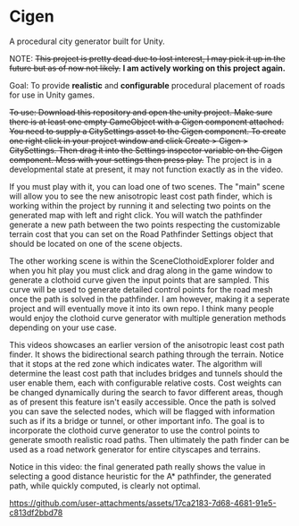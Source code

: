 # Cigen
A procedural city generator built for Unity.

NOTE: ~~This project is pretty dead due to lost interest, I may pick it up in the future but as of now not likely.~~ **I am actively working on this project again.**

Goal: To provide **realistic** and **configurable** procedural placement of roads for use in Unity games.

~~To use: Download this repository and open the unity project. Make sure there is at least one empty GameObject with a Cigen component attached. You need to supply a CitySettings asset to the Cigen component. To create one right click in your project window and click Create > Cigen > CitySettings. Then drag it into the Settings inspector variable on the Cigen component. Mess with your settings then press play.~~
The project is in a developmental state at present, it may not function exactly as in the video.

If you must play with it, you can load one of two scenes. The "main" scene will allow you to see the new anisotropic least cost path finder, which is working within the project by running it and selecting two points on the generated map with left and right click. You will watch the pathfinder generate a new path between the two points respecting the customizable terrain cost that you can set on the Road Pathfinder Settings object that should be located on one of the scene objects.

The other working scene is within the SceneClothoidExplorer folder and when you hit play you must click and drag along in the game window to generate a clothoid curve given the input points that are sampled. This curve will
be used to generate detailed control points for the road mesh once the path is solved in the pathfinder. I am however, making it a seperate project and will eventually move it into its own repo. I think many people would enjoy the clothoid curve generator with multiple generation methods depending on your use case.

This videos showcases an earlier version of the anisotropic least cost path finder. It shows the bidirectional search pathing through the terrain. Notice that it stops at the red zone which indicates water. The algorithm will determine the least cost path that includes bridges and tunnels should the user enable them, each with configurable relative costs. Cost weights can be changed dynamically during the search to favor different areas, though as of present this feature isn't easily accessible. Once the path is solved you can save the selected nodes, which will be flagged with information such as if its a bridge or tunnel, or other important info. The goal is to incorporate the clothoid curve generator to use the control points to generate smooth realistic road paths. Then ultimately the path finder can be used as a road network generator for entire cityscapes and terrains. 

Notice in this video: the final generated path really shows the value in selecting a good distance heuristic for the A* pathfinder, the generated path, while quickly computed, is clearly not optimal.
<!---![](http://i.imgur.com/dAkyvcl.gif)--->


https://github.com/user-attachments/assets/17ca2183-7d68-4681-91e5-c813df2bbd78

